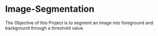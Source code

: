 # Image-Segmentation
The Objective of this Project is to segment an image into foreground and background through a threshold value.
